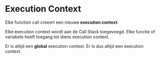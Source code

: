# Execution Context

Elke function call creeert een nieuwe **execution context**.

Elke execution context wordt aan de Call Stack toegevoegd. Elke functie of variabele heeft toegang tot diens execution context.

Er is altijd een **global** execution context. Er is dus altijd een execution context.
